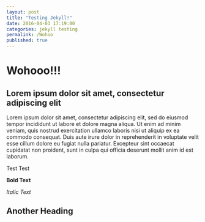 ```yaml
---
layout: post
title: "Testing Jekyll!"
date: 2016-04-03 17:19:00
categories: jekyll testing
permalink: /Wohoo
published: true
---
```



# Wohooo!!!

## Lorem ipsum dolor sit amet, consectetur adipiscing elit

Lorem ipsum dolor sit amet, consectetur adipiscing elit, sed do eiusmod tempor incididunt ut labore et dolore magna aliqua. Ut enim ad minim veniam, quis nostrud exercitation ullamco laboris nisi ut aliquip ex ea commodo consequat. Duis aute irure dolor in reprehenderit in voluptate velit esse cillum dolore eu fugiat nulla pariatur. Excepteur sint occaecat cupidatat non proident, sunt in culpa qui officia deserunt mollit anim id est laborum.

Test Test

**Bold Text**

_Italic Text_

## Another Heading